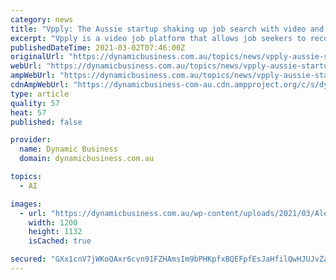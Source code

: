 ```yaml
---
category: news
title: "Vpply: The Aussie startup shaking up job search with video and AI"
excerpt: "Vpply is a video job platform that allows job seekers to record and upload short videos, providing applicants with the chance to showcase character and people skills. “The application process starts with a simple job search with filters which will take you to a list of job opportunities on Vpply,"
publishedDateTime: 2021-03-02T07:46:00Z
originalUrl: "https://dynamicbusiness.com.au/topics/news/vpply-aussie-startup-job-search-video-ai.html"
webUrl: "https://dynamicbusiness.com.au/topics/news/vpply-aussie-startup-job-search-video-ai.html"
ampWebUrl: "https://dynamicbusiness.com.au/topics/news/vpply-aussie-startup-job-search-video-ai.html?amp"
cdnAmpWebUrl: "https://dynamicbusiness-com-au.cdn.ampproject.org/c/s/dynamicbusiness.com.au/topics/news/vpply-aussie-startup-job-search-video-ai.html?amp"
type: article
quality: 57
heat: 57
published: false

provider:
  name: Dynamic Business
  domain: dynamicbusiness.com.au

topics:
  - AI

images:
  - url: "https://dynamicbusiness.com.au/wp-content/uploads/2021/03/AlexTomJames.jpg"
    width: 1200
    height: 1132
    isCached: true

secured: "GXx1cnV7jWKoQAxr6cvn91FZHAmsIm9bPHKpfxBQEFpfEsJaHfilQwHJUJvZaMe9DGaMNIsihkNcT3skxq6YV+eWi9LiSg/MTxCgAgzRqG21FjV369za0qiqNtTCORi0gShfiOcDPaGO4uf9+bvq2c7is0/nx9PpfOp+uGguEhASPvmCZImjttUF8xx7C/q+Nr7J/6QGXmgCfoZA/Xz8UFBynI2sfHF15mZjAMKYwuRpnr91Ep36bWzgz4KkbY/2SJIjxSf40AlfpinVdZRiiS0iZDgWTDsS5dPF9gGoEaHzxa1fTffKW5yWG8zrEDM1lFTL+pyVtt+yXy9QBCZcJ8/ZWbe9WWJHTsIKHaw67pg=;XTbw/hOLQbWnLItizTK1ow=="
---
```


